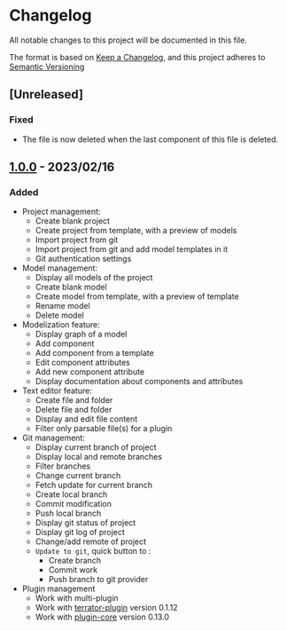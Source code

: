# Changelog

All notable changes to this project will be documented in this file.

The format is based on [Keep a Changelog](https://keepachangelog.com/en/1.0.0/),
and this project adheres to [Semantic Versioning](https://semver.org/spec/v2.0.0.html)

## [Unreleased]

### Fixed

* The file is now deleted when the last component of this file is deleted.

## [1.0.0] - 2023/02/16

### Added

* Project management:
  * Create blank project
  * Create project from template, with a preview of models
  * Import project from git
  * Import project from git and add model templates in it
  * Git authentication settings
* Model management:
  * Display all models of the project
  * Create blank model
  * Create model from template, with a preview of template
  * Rename model
  * Delete model
* Modelization feature:
  * Display graph of a model
  * Add component
  * Add component from a template
  * Edit component attributes
  * Add new component attribute
  * Display documentation about components and attributes
* Text editor feature:
  * Create file and folder
  * Delete file and folder
  * Display and edit file content
  * Filter only parsable file(s) for a plugin
* Git management:
  * Display current branch of project
  * Display local and remote branches
  * Filter branches
  * Change current branch
  * Fetch update for current branch
  * Create local branch
  * Commit modification
  * Push local branch
  * Display git status of project
  * Display git log of project
  * Change/add remote of project
  * `Update to git`, quick button to :
    - Create branch
    - Commit work
    - Push branch to git provider
* Plugin management
  * Work with multi-plugin
  * Work with [terrator-plugin](https://github.com/ditrit/terrator-plugin/tree/0.1.12) version 0.1.12
  * Work with [plugin-core](https://github.com/ditrit/leto-modelizer-plugin-core/tree/0.13.0) version 0.13.0

[1.0.0]: https://github.com/ditrit/leto-modelizer/blob/main/changelog.md#1.0.0

